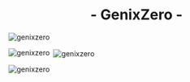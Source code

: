<h1 align="center">- GenixZero -</h1>  
<p align="left"> <img src="https://komarev.com/ghpvc/?username=genixzero&label=Profile%20views&color=0e75b6&style=flat" alt="genixzero" /> </p>  

<p><img align="left" src="https://github-readme-stats.vercel.app/api/top-langs?username=genixzero&show_icons=true&theme=dark&locale=en&layout=compact" alt="genixzero" /></p>  
  
<p>&nbsp;<img align="center" src="https://github-readme-stats.vercel.app/api?username=genixzero&show_icons=true&theme=dark&locale=en" alt="genixzero" /></p>  
  
<p><img align="center" src="https://github-readme-streak-stats.herokuapp.com/?user=genixzero&theme=dark" alt="genixzero" /></p>
